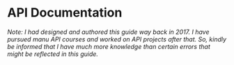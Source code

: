 # API Documentation

_Note: I had designed and authored this guide way back in 2017. I have pursued manu API courses and worked on API projects after that. So, kindly be informed that I have much more knowledge than certain errors that might be reflected in this guide._

